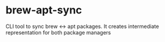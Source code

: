 # brew-apt-sync
CLI tool to sync brew &lt;-> apt packages. It creates intermediate representation for both package managers
